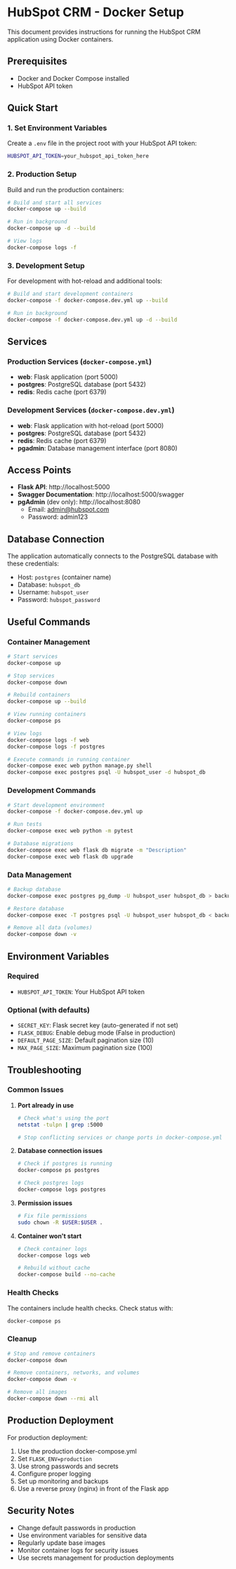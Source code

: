 # HubSpot CRM - Docker Setup

This document provides instructions for running the HubSpot CRM application using Docker containers.

## Prerequisites

- Docker and Docker Compose installed
- HubSpot API token

## Quick Start

### 1. Set Environment Variables

Create a `.env` file in the project root with your HubSpot API token:

```bash
HUBSPOT_API_TOKEN=your_hubspot_api_token_here
```

### 2. Production Setup

Build and run the production containers:

```bash
# Build and start all services
docker-compose up --build

# Run in background
docker-compose up -d --build

# View logs
docker-compose logs -f
```

### 3. Development Setup

For development with hot-reload and additional tools:

```bash
# Build and start development containers
docker-compose -f docker-compose.dev.yml up --build

# Run in background
docker-compose -f docker-compose.dev.yml up -d --build
```

## Services

### Production Services (`docker-compose.yml`)

- **web**: Flask application (port 5000)
- **postgres**: PostgreSQL database (port 5432)
- **redis**: Redis cache (port 6379)

### Development Services (`docker-compose.dev.yml`)

- **web**: Flask application with hot-reload (port 5000)
- **postgres**: PostgreSQL database (port 5432)
- **redis**: Redis cache (port 6379)
- **pgadmin**: Database management interface (port 8080)

## Access Points

- **Flask API**: http://localhost:5000
- **Swagger Documentation**: http://localhost:5000/swagger
- **pgAdmin** (dev only): http://localhost:8080
  - Email: admin@hubspot.com
  - Password: admin123

## Database Connection

The application automatically connects to the PostgreSQL database with these credentials:

- Host: `postgres` (container name)
- Database: `hubspot_db`
- Username: `hubspot_user`
- Password: `hubspot_password`

## Useful Commands

### Container Management

```bash
# Start services
docker-compose up

# Stop services
docker-compose down

# Rebuild containers
docker-compose up --build

# View running containers
docker-compose ps

# View logs
docker-compose logs -f web
docker-compose logs -f postgres

# Execute commands in running container
docker-compose exec web python manage.py shell
docker-compose exec postgres psql -U hubspot_user -d hubspot_db
```

### Development Commands

```bash
# Start development environment
docker-compose -f docker-compose.dev.yml up

# Run tests
docker-compose exec web python -m pytest

# Database migrations
docker-compose exec web flask db migrate -m "Description"
docker-compose exec web flask db upgrade
```

### Data Management

```bash
# Backup database
docker-compose exec postgres pg_dump -U hubspot_user hubspot_db > backup.sql

# Restore database
docker-compose exec -T postgres psql -U hubspot_user hubspot_db < backup.sql

# Remove all data (volumes)
docker-compose down -v
```

## Environment Variables

### Required

- `HUBSPOT_API_TOKEN`: Your HubSpot API token

### Optional (with defaults)

- `SECRET_KEY`: Flask secret key (auto-generated if not set)
- `FLASK_DEBUG`: Enable debug mode (False in production)
- `DEFAULT_PAGE_SIZE`: Default pagination size (10)
- `MAX_PAGE_SIZE`: Maximum pagination size (100)

## Troubleshooting

### Common Issues

1. **Port already in use**

   ```bash
   # Check what's using the port
   netstat -tulpn | grep :5000

   # Stop conflicting services or change ports in docker-compose.yml
   ```

2. **Database connection issues**

   ```bash
   # Check if postgres is running
   docker-compose ps postgres

   # Check postgres logs
   docker-compose logs postgres
   ```

3. **Permission issues**

   ```bash
   # Fix file permissions
   sudo chown -R $USER:$USER .
   ```

4. **Container won't start**

   ```bash
   # Check container logs
   docker-compose logs web

   # Rebuild without cache
   docker-compose build --no-cache
   ```

### Health Checks

The containers include health checks. Check status with:

```bash
docker-compose ps
```

### Cleanup

```bash
# Stop and remove containers
docker-compose down

# Remove containers, networks, and volumes
docker-compose down -v

# Remove all images
docker-compose down --rmi all
```

## Production Deployment

For production deployment:

1. Use the production docker-compose.yml
2. Set `FLASK_ENV=production`
3. Use strong passwords and secrets
4. Configure proper logging
5. Set up monitoring and backups
6. Use a reverse proxy (nginx) in front of the Flask app

## Security Notes

- Change default passwords in production
- Use environment variables for sensitive data
- Regularly update base images
- Monitor container logs for security issues
- Use secrets management for production deployments
